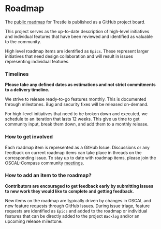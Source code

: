# Roadmap

The [public roadmap](https://github.com/orgs/oscal-compass/projects/2) for Trestle is published as a GitHub project board.

This project serves as the up-to-date description of high-level initiatives and individual features that have been reviewed and identified as valuable to the community.

High level roadmap items are identified as `Epics`. These represent larger initiatives that need design collaboration and will result in issues representing individual features.

### Timelines

**Please take any defined dates as estimations and not strict commitments to a delivery timeline.**

We strive to release ready-to-go features monthly. This is documented through milestones. Bug and security fixes will be released on-demand.

For high-level initiatives that need to be broken down and executed, we schedule to an iteration that lasts 12 weeks. This give us time to get community input, break them down, and add them to a monthly release.

### How to get involved

Each roadmap item is represented as a GitHub Issue. Discussions or any feedback on current roadmap items can take place in threads on the corresponding issue. To stay up to date with roadmap items, please join the OSCAL-Compass community [meetings](https://github.com/oscal-compass/community).

### How to add an item to the roadmap?

**Contributors are encouraged to get feedback early by submitting issues to new work they would like to complete and getting feedback.**

New items on the roadmap are typically driven by changes in OSCAL and new feature requests through GitHub Issues.
During issue triage, feature requests are identified as `Epics` and added to the roadmap or individual features that can be directly added to the project `Backlog` and/or an upcoming release milestone.
